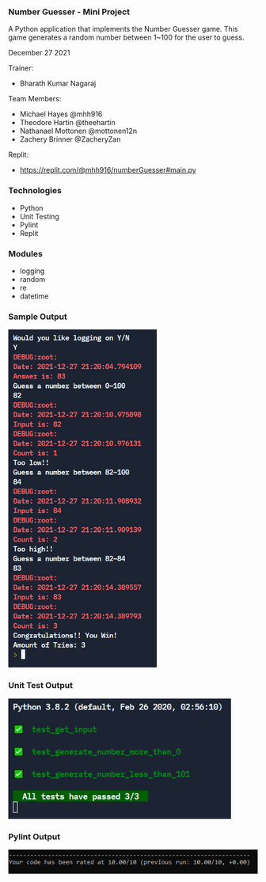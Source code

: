 ### Number Guesser - Mini Project
A Python application that implements the Number Guesser game.
This game generates a random number between 1~100 for the user to guess.

December 27 2021

Trainer: 
- Bharath Kumar Nagaraj

Team Members:
- Michael Hayes @mhh916
- Theodore Hartin @theehartin
- Nathanael Mottonen @mottonen12n
- Zachery Brinner @ZacheryZan

Replit:
- https://replit.com/@mhh916/numberGuesser#main.py

### Technologies
- Python
- Unit Testing
- Pylint
- Replit

### Modules
- logging
- random
- re
- datetime

### Sample Output
<img src="images/output.png" width= "300">

### Unit Test Output
<img src="images/test.png" width= "450">

### Pylint Output
<img src="images/lint.png" width= "600">
